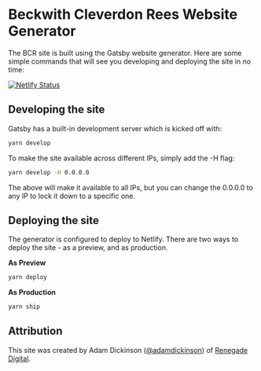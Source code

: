 # Beckwith Cleverdon Rees Website Generator

The BCR site is built using the Gatsby website generator. Here are some simple
commands that will see you developing and deploying the site in no time:

[![Netlify Status](https://api.netlify.com/api/v1/badges/61aabf4d-7226-4e90-b6b6-1a90bd6ac105/deploy-status)](https://app.netlify.com/sites/bcrlawyers/deploys)

## Developing the site

Gatsby has a built-in development server which is kicked off with:

```sh
yarn develop
```

To make the site available across different IPs, simply add the -H flag:

```sh
yarn develop -H 0.0.0.0
```

The above will make it available to all IPs, but you can change the 0.0.0.0 to
any IP to lock it down to a specific one.

## Deploying the site

The generator is configured to deploy to Netlify. There are two ways to deploy
the site - as a preview, and as production.

**As Preview**
```sh
yarn deploy
```

**As Production**
```sh
yarn ship
```

## Attribution

This site was created by Adam Dickinson
([@adamdickinson](https://github.com/adamdickinson)) of [Renegade
Digital](https://renegade.digital).

